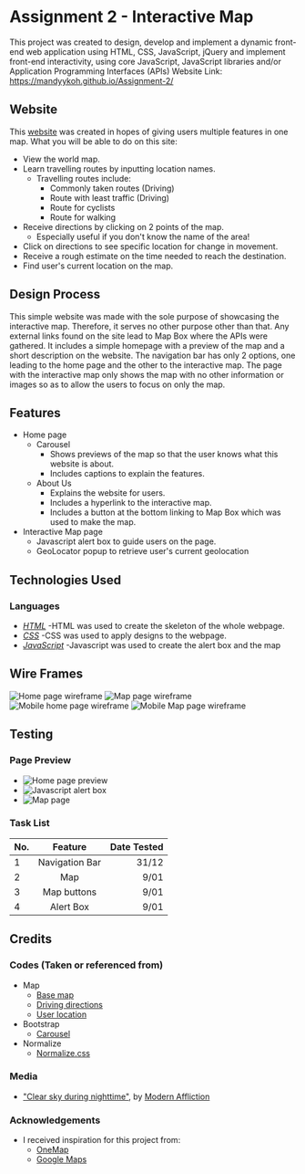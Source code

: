 # Assignment 2 - Interactive Map

This project was created to design, develop and implement a dynamic front-end web application using HTML, CSS, JavaScript, jQuery and implement front-end
interactivity, using core JavaScript, JavaScript libraries and/or Application Programming Interfaces (APIs)
Website Link: https://mandyykoh.github.io/Assignment-2/

## Website

This [website](https://mandyykoh.github.io/Assignment-2/) was created in hopes of giving users multiple features in one map. 
What you will be able to do on this site:

- View the world map.
- Learn travelling routes by inputting location names.
    - Travelling routes include:
        - Commonly taken routes (Driving)
        - Route with least traffic (Driving)
        - Route for cyclists
        - Route for walking
- Receive directions by clicking on 2 points of the map.
    - Especially useful if you don't know the name of the area!
- Click on directions to see specific location for change in movement.
- Receive a rough estimate on the time needed to reach the destination.
- Find user's current location on the map.

## Design Process

This simple website was made with the sole purpose of showcasing the interactive map. Therefore, it serves no other purpose other than that. Any external links
found on the site lead to Map Box where the APIs were gathered. It includes a simple homepage with a preview of the map and a short description on the website.
The navigation bar has only 2 options, one leading to the home page and the other to the interactive map. The page with the interactive map only shows the map with
no other information or images so as to allow the users to focus on only the map.

## Features

- Home page
    - Carousel
        - Shows previews of the map so that the user knows what this website is about.
        - Includes captions to explain the features.
    - About Us
        - Explains the website for users.
        - Includes a hyperlink to the interactive map.
        - Includes a button at the bottom linking to Map Box which was used to make the map.
- Interactive Map page
    - Javascript alert box to guide users on the page.
    - GeoLocator popup to retrieve user's current geolocation


## Technologies Used

### Languages

- *[HTML](https://en.wikipedia.org/wiki/HTML#:~:text=Hypertext%20Markup%20Language%20(HTML)%20is,scripting%20languages%20such%20as%20JavaScript.)*
    -HTML was used to create the skeleton of the whole webpage.
- *[CSS](https://en.wikipedia.org/wiki/CSS)*
    -CSS was used to apply designs to the webpage.
- *[JavaScript](https://www.javascript.com/)*
    -Javascript was used to create the alert box and the map

## Wire Frames

<img src="wireframe/home.png" alt="Home page wireframe">
<img src="wireframe/map.png" alt="Map page wireframe">
<img src="wireframe/mobile-home.png" alt="Mobile home page wireframe">
<img src="wireframe/mobile-map.png" alt="Mobile Map page wireframe">

## Testing

### Page Preview

- <img src="page-preview/homepg.png" alt="Home page preview">
- <img src="page-preview/mapalert.png" alt="Javascript alert box">
- <img src="page-preview/mappage.png" alt="Map page">

### Task List
| No.  |     Feature     |  Date Tested |
|------|:---------------:|-------------:|
| 1    |  Navigation Bar |    31/12     |
| 2    |       Map       |    9/01      |
| 3    |   Map buttons   |    9/01      |
| 4    |    Alert Box    |    9/01      |


## Credits

### Codes (Taken or referenced from)

- Map
    - [Base map](https://docs.mapbox.com/mapbox-gl-js/example/simple-map/)
    - [Driving directions](https://docs.mapbox.com/mapbox-gl-js/example/mapbox-gl-directions/)
    - [User location](https://docs.mapbox.com/mapbox-gl-js/example/locate-user/)
- Bootstrap
    - [Carousel](https://www.w3schools.com/bootstrap/bootstrap_carousel.asp)
- Normalize
    - [Normalize.css](https://necolas.github.io/normalize.css/)

### Media

- ["Clear sky during nighttime"](https://unsplash.com/photos/guvnhd3hbxw?utm_source=unsplash&utm_medium=referral&utm_content=creditShareLink), by [Modern Affliction](https://unsplash.com/@themodernaffliction)

### Acknowledgements

- I received inspiration for this project from: 
    - [OneMap](https://www.onemap.sg/main/v2/)
    - [Google Maps](https://www.google.com.sg/maps)
